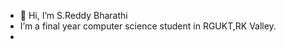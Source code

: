 - 👋 Hi, I’m S.Reddy Bharathi
-  I’m a final year computer science student in RGUKT,RK Valley.
- 
<!---
reddy-bharathi/reddy-bharathi is a ✨ special ✨ repository because its `README.md` (this file) appears on your GitHub profile.
You can click the Preview link to take a look at your changes.
--->
